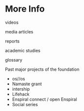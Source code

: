 # More Info

videos

media articles

reports

academic studies

glossary

Past major projects of the foundation
- os//os 
- Namaste grant
- intership
- Lifehack
- Enspiral connect / open Enspiral
- Social series